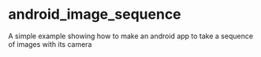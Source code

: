 # android_image_sequence
A simple example showing how to make an android app to take a sequence of images with its camera
